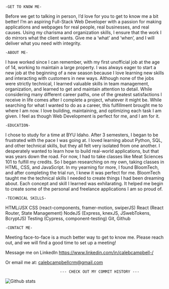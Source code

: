     -GET TO KNOW ME-
    
Before we get to talking in person, I’d love for you to get to know me a bit better!
I’m an aspiring Full-Stack Web Developer with a passion for making applications and webpages for real people, real businesses, and real causes. Using my charisma and organization skills, I ensure that the work I do mirrors what the client wants. Give me a ‘what’ and ‘when’, and I will deliver what you need with integrity. 

    -ABOUT ME-
I have worked since I can remember, with my first unofficial job at the age of 14, working to maintain a large property. I was always eager to start a new job at the beginning of a new season because I love learning new skills and interacting with customers in new ways. Although none of the jobs were strictly technical, I learned valuable skills in team management, organization, and learned to get and maintain attention to detail. While considering many different career paths, one of the greatest satisfactions I receive in life comes after I complete a project, whatever it might be. While searching for what I wanted to do as a career, this fulfillment brought me to where I am now. I love building, maintaining, and optimizing each task I am given. I feel as though Web Development is perfect for me, and I am for it.

    -EDUCATION-
I chose to study for a time at BYU Idaho. After 3 semesters, I began to be frustrated with the pace I was going at. I loved learning about Python, SQL, and other technical skills, but they all felt very isolated from one another. I desperately wanted to learn how to build real-world applications, but that was years down the road. For now, I had to take classes like Meat Sciences 101 to fulfill my credits. So I began researching on my own, taking classes in HTML, CSS, and JavaScript. In my yearning for more, I found BloomTech, and after completing the trial run, I knew it was perfect for me. BloomTech taught me the technical skills I needed to create things I had been dreaming about. Each concept and skill I learned was exhilarating. It helped me begin to create some of the personal and freelance applications I am so proud of.

    -TECHNICAL SKILLS-
HTML/JSX
CSS (react-components, framer-motion, swiperJS)
React (React Router, State Management)
NodeJS (Express, knexJS, JSwebTokens, BcryptJS)
Testing (Cypress, component-testing)
Git, Github

    -CONTACT ME-
Meeting face-to-face is a much better way to get to know me. Please reach out, and we will find a good time to set up a meeting!

Message me on LinkedIn
https://www.linkedin.com/in/calebcampbell-/

Or email me at: calebcampbellcrm@gmail.com

                            --- CHECK OUT MY COMMIT HISTORY ---
![Github stats](https://github-readme-stats.vercel.app/api?username=Caleb-Campbell)
